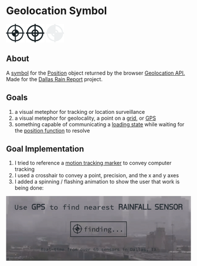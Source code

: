 # Geolocation Symbol


<span><img src="https://github.com/agaricide/geolocation/blob/master/images/gps-1.svg" alt="Geo 1" width="50" height="50"></span>
<span><img src="https://github.com/agaricide/geolocation/blob/master/images/gps-2.svg" alt="Geo 2" width="50" height="50"></span>
<span><img src="https://github.com/agaricide/geolocation/blob/master/images/gps-3.svg" alt="Geo 3" width="50" height="50"></span>

## About
A [symbol](https://vanseodesign.com/web-design/icon-index-symbol/) for the [Position](https://developer.mozilla.org/en-US/docs/Web/API/Position) object returned by the browser [Geolocation API.
](https://developer.mozilla.org/en-US/docs/Web/API/Geolocation_API)  Made for the [Dallas Rain Report](https://www.dallasrain.report/) project.

## Goals
1. a visual metephor for tracking or location surveillance
2. a visual metephor for geolocality, a point on a [grid](https://en.wikipedia.org/wiki/Cartesian_coordinate_system), or [GPS](https://en.wikipedia.org/wiki/Global_Positioning_System)
3. something capable of communicating a [loading state](https://www.patternfly.org/pattern-library/communication/loading-state/) while waiting for the [position function](https://developer.mozilla.org/en-US/docs/Web/API/Geolocation/getCurrentPosition) to resolve

## Goal Implementation
1. I tried to reference a [motion tracking marker](https://www.google.com/search?client=firefox-b-1-d&tbm=isch&sa=1&ei=VRd3XOGgFI_-tAWi96ugDQ&q=motion+tracking+marker&oq=motion+tracking+marker&gs_l=img.3..0.6465.9014..9105...1.0..0.123.1758.17j5......0....1..gws-wiz-img.......35i39j0i67j0i10i67j0i8i30j0i24.w0_5T8ZpzII) to convey computer tracking
2. I used a crosshair to convey a point, precision, and the x and y axes
3. I added a spinning / flashing animation to show the user that work is being done:

![Loading...](https://raw.githubusercontent.com/agaricide/geolocation/master/images/loading.gif)
